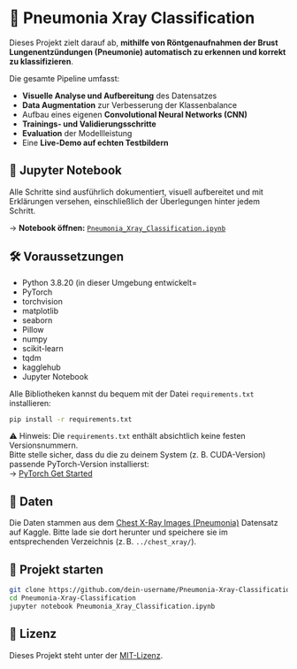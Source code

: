 # 🧠 Pneumonia Xray Classification 

Dieses Projekt zielt darauf ab, **mithilfe von Röntgenaufnahmen der Brust Lungenentzündungen (Pneumonie) automatisch zu erkennen und korrekt zu klassifizieren**.

Die gesamte Pipeline umfasst:

- **Visuelle Analyse und Aufbereitung** des Datensatzes
- **Data Augmentation** zur Verbesserung der Klassenbalance
- Aufbau eines eigenen **Convolutional Neural Networks (CNN)**
- **Trainings- und Validierungsschritte**
- **Evaluation** der Modellleistung
- Eine **Live-Demo auf echten Testbildern**

## 📓 Jupyter Notebook

Alle Schritte sind ausführlich dokumentiert, visuell aufbereitet und mit Erklärungen versehen, einschließlich der Überlegungen hinter jedem Schritt.

&#8594; **Notebook öffnen:** [`Pneumonia_Xray_Classification.ipynb`](./Pneumonia_Xray_Classification.ipynb)

## 🛠 Voraussetzungen

- Python 3.8.20 (in dieser Umgebung entwickelt=
- PyTorch  
- torchvision  
- matplotlib  
- seaborn  
- Pillow  
- numpy  
- scikit-learn  
- tqdm  
- kagglehub  
- Jupyter Notebook

Alle Bibliotheken kannst du bequem mit der Datei `requirements.txt` installieren:

```bash
pip install -r requirements.txt
```
⚠️ Hinweis: Die `requirements.txt` enthält absichtlich keine festen Versionsnummern.  
Bitte stelle sicher, dass du die zu deinem System (z. B. CUDA-Version) passende PyTorch-Version installierst:  
&#8594; [PyTorch Get Started](https://pytorch.org/get-started/locally/)


## 📁 Daten

Die Daten stammen aus dem [Chest X-Ray Images (Pneumonia)](https://www.kaggle.com/datasets/paultimothymooney/chest-xray-pneumonia) Datensatz auf Kaggle. Bitte lade sie dort herunter und speichere sie im entsprechenden Verzeichnis (z. B. `../chest_xray/`).

## 🚀 Projekt starten

```bash
git clone https://github.com/dein-username/Pneumonia-Xray-Classification.git
cd Pneumonia-Xray-Classification
jupyter notebook Pneumonia_Xray_Classification.ipynb
```

## 📝 Lizenz

Dieses Projekt steht unter der [MIT-Lizenz](LICENSE).

